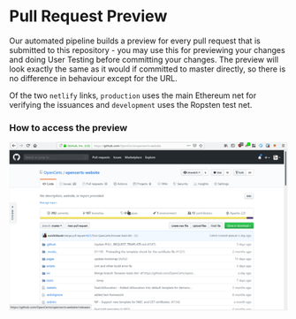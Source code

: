 # Pull Request Preview

Our automated pipeline builds a preview for every pull request that is submitted to this repository - you may use this for previewing your changes and doing User Testing before committing your changes. The preview will look exactly the same as it would if committed to master directly, so there is no difference in behaviour except for the URL.

Of the two `netlify` links, `production` uses the main Ethereum net for verifying the issuances and `development` uses the Ropsten test net.

### How to access the preview

![Pull Request Preview](./assets/appendix-pr-preview/pr-preview.gif)
